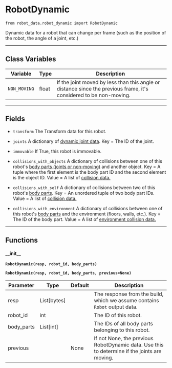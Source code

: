 # RobotDynamic

`from robot_data.robot_dynamic import RobotDynamic`

Dynamic data for a robot that can change per frame (such as the position of the robot, the angle of a joint, etc.)

***

## Class Variables

| Variable | Type | Description |
| --- | --- | --- |
| `NON_MOVING` | float | If the joint moved by less than this angle or distance since the previous frame, it's considered to be non-moving. |

***

## Fields

- `transform` The Transform data for this robot.

- `joints` A dictionary of [dynamic joint data](joint_dynamic.md). Key = The ID of the joint.

- `immovable` If True, this robot is immovable.

- `collisions_with_objects` A dictionary of collisions between one of this robot's [body parts (joints or non-moving)](robot_static.md) and another object.
Key = A tuple where the first element is the body part ID and the second element is the object ID.
Value = A list of [collision data.](../collision_data/collision_obj_obj.md)

- `collisions_with_self` A dictionary of collisions between two of this robot's [body parts](robot_static.md).
Key = An unordered tuple of two body part IDs.
Value = A list of [collision data.](../collision_data/collision_obj_obj.md)

- `collisions_with_environment` A dictionary of collisions between one of this robot's [body parts](robot_static.md) and the environment (floors, walls, etc.).
Key = The ID of the body part.
Value = A list of [environment collision data.](../collision_data/collision_obj_env.md)

***

## Functions

#### \_\_init\_\_

**`RobotDynamic(resp, robot_id, body_parts)`**

**`RobotDynamic(resp, robot_id, body_parts, previous=None)`**

| Parameter | Type | Default | Description |
| --- | --- | --- | --- |
| resp |  List[bytes] |  | The response from the build, which we assume contains `Robot` output data. |
| robot_id |  int |  | The ID of this robot. |
| body_parts |  List[int] |  | The IDs of all body parts belonging to this robot. |
| previous |  | None | If not None, the previous RobotDynamic data. Use this to determine if the joints are moving. |

